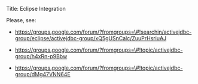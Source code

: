 Title: Eclipse Integration

Please, see:

-   https://groups.google.com/forum/?fromgroups=\#!searchin/activejdbc-group/eclipse/activejdbc-group/xQ5gUSnCalc/ZuuPrHsriuAJ

-   https://groups.google.com/forum/?fromgroups=\#!topic/activejdbc-group/h4xRn-p9Bbw

-   https://groups.google.com/forum/?fromgroups=\#!topic/activejdbc-group/dMg47VNN64E

